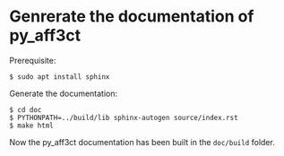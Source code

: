 # Genrerate the documentation of py_aff3ct

Prerequisite:

	$ sudo apt install sphinx

Generate the documentation:

	$ cd doc
	$ PYTHONPATH=../build/lib sphinx-autogen source/index.rst
	$ make html

Now the py_aff3ct documentation has been built in the `doc/build` folder.